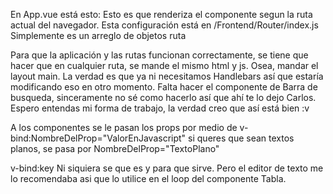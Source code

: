 En App.vue está esto:
<router-view></router-view>
Esto es que renderiza el componente segun la ruta actual del navegador.
Esta configuración está en /Frontend/Router/index.js
Simplemente es un arreglo de objetos ruta

Para que la aplicación y las rutas funcionan correctamente, se tiene que hacer que en cualquier ruta, se mande el mismo html y js. Osea, mandar el layout main.
La verdad es que ya ni necesitamos Handlebars así que estaría modificando eso en otro momento. 
Falta hacer el componente de Barra de busqueda, sinceramente no sé como hacerlo así que ahí te lo dejo Carlos. Espero entendas mi forma de trabajo, la verdad creo que así está bien :v




A los componentes se le pasan los props por medio de v-bind:NombreDelProp="ValorEnJavascript"
si queres que sean textos planos, se pasa por NombreDelProp="TextoPlano"


v-bind:key
    Ni siquiera se que es y para que sirve.
    Pero el editor de texto me lo recomendaba asi que lo utilice en el loop del componente Tabla.
    